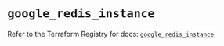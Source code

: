 # `google_redis_instance`

Refer to the Terraform Registry for docs: [`google_redis_instance`](https://registry.terraform.io/providers/hashicorp/google-beta/5.14.0/docs/resources/google_redis_instance).
